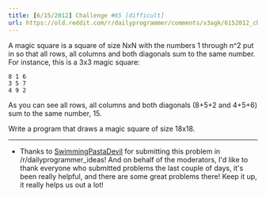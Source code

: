 ```yaml
---
title: [6/15/2012] Challenge #65 [difficult]
url: https://old.reddit.com/r/dailyprogrammer/comments/v3agk/6152012_challenge_65_difficult/
---
```


A magic square is a square of size NxN with the numbers 1 through n^2 put in so that all rows, all columns and both diagonals sum to the same number. For instance, this is a 3x3 magic square:

    8 1 6
    3 5 7   
    4 9 2

As you can see all rows, all columns and both diagonals (8+5+2 and 4+5+6) sum to the same number, 15.

Write a program that draws a magic square of size 18x18.

***

* Thanks to [SwimmingPastaDevil](http://www.reddit.com/user/SwimmingPastaDevil) for submitting this problem in /r/dailyprogrammer_ideas! And on behalf of the moderators, I'd like to thank everyone who submitted problems the last couple of days, it's been really helpful, and there are some great problems there! Keep it up, it really helps us out a lot! 
